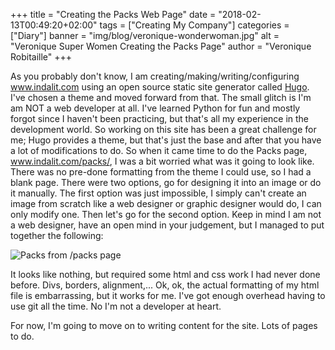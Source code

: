 +++
title = "Creating the Packs Web Page"
date = "2018-02-13T00:49:20+02:00"
tags = ["Creating My Company"]
categories = ["Diary"]
banner = "img/blog/veronique-wonderwoman.jpg"
alt = "Veronique Super Women Creating the Packs Page"
author = "Veronique Robitaille"
+++
<p>
As you probably don't know, I am creating/making/writing/configuring <a href="http://www.indalit.com">www.indalit.com</a> using an open source static site generator called <a href="https://gohugo.io/" target="_blank">Hugo</a>.  I've chosen a theme and moved forward from that.  The small glitch is I'm am NOT a web developer at all.  I've learned Python for fun and mostly forgot since I haven't been  practicing, but that's all my experience in the development world.  So working on this site has been a great challenge for me; Hugo provides a theme, but that's just the base and after that you have a lot of modifications to do.  So when it came time to do the Packs page, <a href="http://www.indalit.com/packs/">www.indalit.com/packs/</a>, I was a bit worried what was it going to look like.  There was no pre-done formatting from the theme I could use, so I had a blank page.  There were two options, go for designing it into an image or do it manually.  The first option was just impossible, I simply can't create an image from scratch like a web designer or graphic designer would do, I can only modify one.  Then let's go for the second option.  Keep in mind I am not a web designer, have an open mind in your judgement, but I managed to put together the following:
</p>

![Packs from /packs page](/img/blog/veronique-packs-screenshot.png)

<p>
It looks like nothing, but required some html and css work I had never done before. Divs, borders, alignment,... Ok, ok, the actual formatting of my html file is embarrassing, but it works for me.  I've got enough overhead having to use git all the time.  No I'm not a developer at heart.
</p>
<p>
For now, I'm going to move on to writing content for the site.  Lots of pages to do.
</p>

